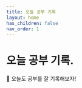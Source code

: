 ```yaml
---
title: 오늘 공부 기록
layout: home
has_children: false
nav_order: 1
---
```


# 오늘 공부 기록.

🦉 오늘도 공부를 잘 기록해보자!
